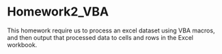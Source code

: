 # Homework2_VBA

This homework require us to process an excel dataset using VBA macros, and then output that processed data to cells and rows in the Excel workbook.

